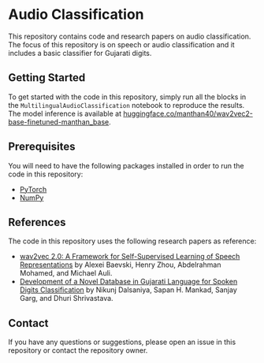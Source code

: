 # Audio Classification

This repository contains code and research papers on audio classification. The focus of this repository is on speech or audio classification and it includes a basic classifier for Gujarati digits.

## Getting Started

To get started with the code in this repository, simply run all the blocks in the `MultilingualAudioClassification` notebook to reproduce the results. The model inference is available at [huggingface.co/manthan40/wav2vec2-base-finetuned-manthan_base](https://huggingface.co/manthan40/wav2vec2-base-finetuned-manthan_base).

## Prerequisites

You will need to have the following packages installed in order to run the code in this repository:
- [PyTorch](https://pytorch.org/)
- [NumPy](https://numpy.org/)

## References

The code in this repository uses the following research papers as reference:
- [wav2vec 2.0: A Framework for Self-Supervised Learning of Speech Representations](https://arxiv.org/abs/2006.11477) by Alexei Baevski, Henry Zhou, Abdelrahman Mohamed, and Michael Auli.
- [Development of a Novel Database in Gujarati Language for Spoken Digits Classification](https://link.springer.com/chapter/10.1007/978-981-15-4828-4_18) by Nikunj Dalsaniya, Sapan H. Mankad, Sanjay Garg, and Dhuri Shrivastava.

## Contact

If you have any questions or suggestions, please open an issue in this repository or contact the repository owner.



